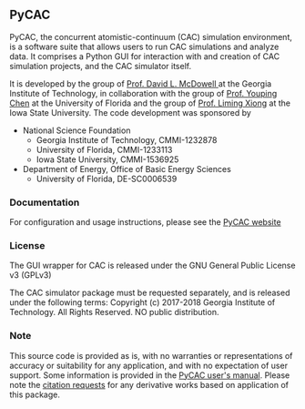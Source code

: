 ## PyCAC

PyCAC, the concurrent atomistic-continuum (CAC) simulation environment, is a software suite that allows users to run CAC simulations and analyze data. It comprises a Python GUI for interaction with and creation of CAC simulation projects, and the CAC simulator itself.

It is developed by the group of [Prof. David L. McDowell ](http://www.me.gatech.edu/faculty/mcdowell) at the Georgia Institute of Technology, in collaboration with the group of [Prof. Youping Chen](http://web.mae.ufl.edu/chenlab/) at the University of Florida and the group of [Prof. Liming Xiong](http://www.aere.iastate.edu/lmxiong/) at the Iowa State University. The code development was sponsored by

* National Science Foundation
	- Georgia Institute of Technology, CMMI-1232878
	- University of Florida, CMMI-1233113
	- Iowa State University, CMMI-1536925
* Department of Energy, Office of Basic Energy Sciences
	- University of Florida, DE-SC0006539

### Documentation

For configuration and usage instructions, please see the [PyCAC website](http://www.pycac.org/chapter4/)

### License

The GUI wrapper for CAC is released under the GNU General Public License v3 (GPLv3)

The CAC simulator package must be requested separately, and is released under the following terms: 
Copyright (c) 2017-2018 Georgia Institute of Technology. All Rights Reserved.
NO public distribution.

### Note

This source code is provided as is, with no warranties or representations of accuracy or suitability for any application, and with no expectation of user support. Some information is provided in the [PyCAC user's manual](http://www.pycac.org). Please note the [citation requests](http://www.pycac.org/chapter1/ack-and-cite.html) for any derivative works based on application of this package.
